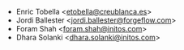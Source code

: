- Enric Tobella \<<etobella@creublanca.es>\>
- Jordi Ballester \<<jordi.ballester@forgeflow.com>\>
- Foram Shah \<<foram.shah@initos.com>\>
- Dhara Solanki \<<dhara.solanki@initos.com>\>

